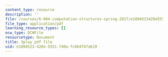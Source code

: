 ```yaml
---
content_type: resource
description: ''
file: /courses/6-004-computation-structures-spring-2017/e1894523428e5551740afcb64f47a619_sz4kq_ltDrM.pdf
file_type: application/pdf
learning_resource_types: []
ocw_type: OCWFile
resourcetype: Document
title: 3play pdf file
uid: e1894523-428e-5551-740a-fcb64f47a619
---
```

